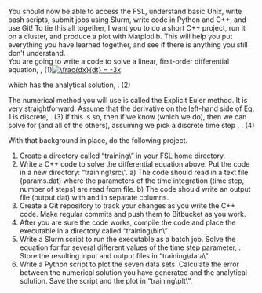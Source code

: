 You should now be able to access the FSL, understand basic Unix, write bash scripts, submit jobs using Slurm, write code in Python and C++, and use Git! To tie this all together, I want you to do a short C++ project, run it on a cluster, and produce a plot with Matplotlib. This will help you put everything you have learned together, and see if there is anything you still don’t understand.  
You are going to write a code to solve a linear, first-order differential equation,
	 , 	(1)<a href="https://www.codecogs.com/eqnedit.php?latex=\frac{dx}{dt}&space;=&space;-3x" target="_blank"><img src="https://latex.codecogs.com/gif.latex?\frac{dx}{dt}&space;=&space;-3x" title="\frac{dx}{dt} = -3x" /></a>
 
which has the analytical solution,
	 .	(2)

The numerical method you will use is called the Explicit Euler method. It is very straightforward. Assume that the derivative on the left-hand side of Eq. 1 is discrete,
	 . 	(3)
If this is so, then if we know  (which we do), then we can solve for  (and all of the others), assuming we pick a discrete time step  ,
	 . 	(4)

With that background in place, do the following project.
1.	Create a directory called “training\” in your FSL home directory.
2.	Write a C++ code to solve the differential equation above. Put the code in a new directory: “training\src\”.
a)	The code should read in a text file (params.dat) where the parameters of the time integration (time step, number of steps) are read from file.
b)	The code should write an output file (output.dat) with  and  in separate columns.
3.	Create a Git repository to track your changes as you write the C++ code. Make regular commits and push them to Bitbucket as you work.
4.	After you are sure the code works, compile the code and place the executable in a directory called “training\bin\”
5.	Write a Slurm script to run the executable as a batch job. Solve the equation for  for several different values of the time step parameter,  . Store the resulting input and output files in “training\data\”.
6.	Write a Python script to plot the seven data sets. Calculate the error between the numerical solution you have generated and the analytical solution. Save the script and the plot in “training\plt\”.
